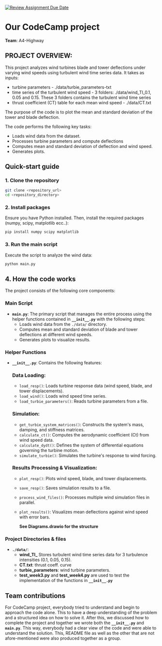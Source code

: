 [![Review Assignment Due Date](https://classroom.github.com/assets/deadline-readme-button-22041afd0340ce965d47ae6ef1cefeee28c7c493a6346c4f15d667ab976d596c.svg)](https://classroom.github.com/a/NbRStOuB)
# Our CodeCamp project

**Team**: A4-Highway  

## PROJECT OVERVIEW:
This project analyzes wind turbines blade and tower deflections under varying wind speeds using turbulent wind time series data. It takes as inputs:
 - turbine parameters - ./data/turbie_parameters-txt
 - time series of the turbulent wind speed - 3 folders: ./data/wind_TI_0.1, 0.05 and 0.15. These 3 folders contains the turbulent wind time series
 - thrust coefficient (CT) table for each mean wind speed - ./data/CT.txt

The purpose of the code is to plot the mean and standard deviation of the tower and blade deflection.


The code performs the following key tasks:
- Loads wind data from the dataset.
- Processes turbine parameters and compute deflections
- Computes mean and standard deviation of deflection and wind speed.
- Generates plots.


## Quick-start guide

### 1. Clone the repository
```sh
git clone <repository_url>
cd <repository_directory>
```

### 2. Install packages
Ensure you have Python installed. Then, install the required packages (numpy, scipy, matplotlib ecc..):

```sh
pip install numpy scipy matplotlib
```


### 3. Run the main script
Execute the script to analyze the wind data:
```sh
python main.py
```

## 4. How the code works

The project consists of the following core components:

### **Main Script**
- **`main.py`**: The primary script that manages the entire process using the helper functions contained in **`__init__.py`** with the following steps:
  - Loads wind data from the `./data/` directory.
  - Computes mean and standard deviation of blade and tower deflections at different wind speeds.
  - Generates plots to visualize results.

### **Helper Functions**
- **`__init__.py`**: Contains the following features:

  ### Data Loading:
  - `load_resp()`: Loads turbine response data (wind speed, blade, and tower displacements).
  - `load_wind()`: Loads wind speed time series.
  - `load_turbie_parameters()`: Reads turbine parameters from a file.

  ### Simulation:
  - `get_turbie_system_matrices()`: Constructs the system's mass, damping, and stiffness matrices.
  - `calculate_ct()`: Computes the aerodynamic coefficient (Ct) from wind speed data.
  - `calculate_dydt()`: Defines the system of differential equations governing the turbine motion.
  - `simulate_turbie()`: Simulates the turbine's response to wind forcing.

  ### Results Processing & Visualization:
  - `plot_resp()`: Plots wind speed, blade, and tower displacements.
  - `save_resp()`: Saves simulation results to a file.
  - `process_wind_files()`: Processes multiple wind simulation files in parallel.
  - `plot_results()`: Visualizes mean deflections against wind speed with error bars.

    **See Diagrams.drawio for the structure**

### **Project Directories & files**
- **`./data/`**: 
    - **wind_TI_** Stores turbulent wind time series data for 3 turbulence intensities (0.1, 0.05, 0.15).
    - **CT.txt**:  thrust coeff. curve
    - **turbie_parameters**: wind turbine parameters. 
    - **test_week3.py** and **test_week4.py** are used to test the implementation of the functions in **`__init__.py`**


## Team contributions
For CodeCamp project, everybody tried to understand and begin to approach the code alone. This to have a deep understanding of the problem and a structured idea on how to solve it. 
After this, we discussed how to complete the project and together we wrote both the **`__init__.py`** and **`main.py`**. This way, everybody had a clear view of the 
code and were able to understand the solution.
This, README file as well as the other that are not afore-mentioned were also produced together as a group.